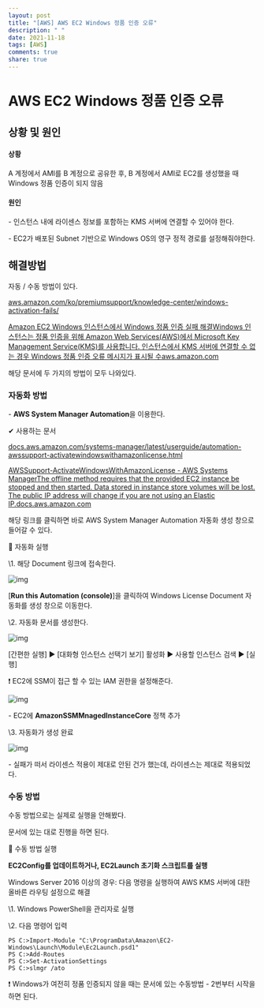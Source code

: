 ```yaml
---
layout: post
title: "[AWS] AWS EC2 Windows 정품 인증 오류"
description: " "
date: 2021-11-18
tags: [AWS]
comments: true
share: true
---
```


#  AWS EC2 Windows 정품 인증 오류

## **상황 및 원인**



#### 상황

A 계정에서 AMI를 B 계정으로 공유한 후, B 계정에서 AMI로 EC2를 생성했을 때 Windows 정품 인증이 되지 않음

 

#### 원인

\- 인스턴스 내에 라이센스 정보를 포함하는 KMS 서버에 연결할 수 있어야 한다.

\- EC2가 배포된 Subnet 기반으로 Windows OS의 영구 정적 경로를 설정해줘야한다.

 

 



##  **해결방법**



자동 / 수동 방법이 있다.

[aws.amazon.com/ko/premiumsupport/knowledge-center/windows-activation-fails/](https://aws.amazon.com/ko/premiumsupport/knowledge-center/windows-activation-fails/)

[ Amazon EC2 Windows 인스턴스에서 Windows 정품 인증 실패 해결Windows 인스턴스는 정품 인증을 위해 Amazon Web Services(AWS)에서 Microsoft Key Management Service(KMS)를 사용합니다. 인스턴스에서 KMS 서버에 연결할 수 없는 경우 Windows 정품 인증 오류 메시지가 표시될 수aws.amazon.com](https://aws.amazon.com/ko/premiumsupport/knowledge-center/windows-activation-fails/)



해당 문서에 두 가지의 방법이 모두 나와있다.

 



### 자동화 방법

\- **AWS System Manager Automation**을 이용한다.

✔ 사용하는 문서

[docs.aws.amazon.com/systems-manager/latest/userguide/automation-awssupport-activatewindowswithamazonlicense.html](https://docs.aws.amazon.com/systems-manager/latest/userguide/automation-awssupport-activatewindowswithamazonlicense.html)

[ AWSSupport-ActivateWindowsWithAmazonLicense - AWS Systems ManagerThe offline method requires that the provided EC2 instance be stopped and then started. Data stored in instance store volumes will be lost. The public IP address will change if you are not using an Elastic IP.docs.aws.amazon.com](https://docs.aws.amazon.com/systems-manager/latest/userguide/automation-awssupport-activatewindowswithamazonlicense.html)



해당 링크를 클릭하면 바로 AWS System Manager Automation 자동화 생성 창으로 들어갈 수 있다.

 

📌 자동화 실행

\1. 해당 Document 링크에 접속한다.



![img](C:\Users\jihong.kim\OneDrive\TIL\AWS\image\img.png)



 [**Run this Automation (console)**]을 클릭하여 Windows License Document 자동화를 생성 창으로 이동한다.

 

\2. 자동화 문서를 생성한다.



![img](C:\Users\jihong.kim\OneDrive\TIL\AWS\image\img.png)



[간편한 실행] ▶ [대화형 인스턴스 선택기 보기] 활성화 ▶ 사용할 인스턴스 검색 ▶ [실행]

❗ EC2에 SSM이 접근 할 수 있는 IAM 권한을 설정해준다.



![img](C:\Users\jihong.kim\OneDrive\TIL\AWS\image\img.png)



\- EC2에 **AmazonSSMMnagedInstanceCore** 정책 추가

 

\3. 자동화가 생성 완료



![img](C:\Users\jihong.kim\OneDrive\TIL\AWS\image\img.png)



\- 실패가 떠서 라이센스 적용이 제대로 안된 건가 했는데, 라이센스는 제대로 적용되었다.

 



### 수동 방법

수동 방법으로는 실제로 실행을 안해봤다.

문서에 있는 대로 진행을 하면 된다.

 

📌 수동 방법 실행

**EC2Config를 업데이트하거나, EC2Launch 초기화 스크립트를 실행**

Windows Server 2016 이상의 경우: 다음 명령을 실행하여 AWS KMS 서버에 대한 올바른 라우팅 설정으로 해결

\1. Windows PowerShell을 관리자로 실행

\2. 다음 명령어 입력

```
PS C:>Import-Module "C:\ProgramData\Amazon\EC2-Windows\Launch\Module\Ec2Launch.psd1"
PS C:>Add-Routes
PS C:>Set-ActivationSettings
PS C:>slmgr /ato
```

 

❗ Windows가 여전히 정품 인증되지 않을 때는 문서에 있는 수동방법 - 2번부터 시작을 하면 된다.